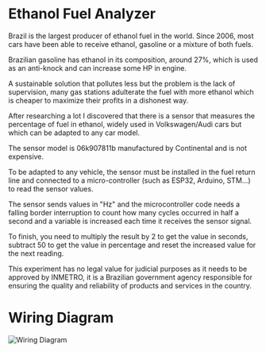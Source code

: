 # Ethanol Fuel Analyzer

Brazil is the largest producer of ethanol fuel in the world. Since 2006, most cars have been able to receive ethanol, gasoline or a mixture of both fuels. 

Brazilian gasoline has ethanol in its composition, around 27%, which is used as an anti-knock and can increase some HP in engine.

A sustainable solution that pollutes less but the problem is the lack of supervision, many gas stations adulterate the fuel with more ethanol which is cheaper to maximize their profits in a dishonest way.

After researching a lot I discovered that there is a sensor that measures the percentage of fuel in ethanol, widely used in Volkswagen/Audi cars but which can be adapted to any car model.

The sensor model is 06k907811b manufactured by Continental and is not expensive. 

To be adapted to any vehicle, the sensor must be installed in the fuel return line and connected to a micro-controller (such as ESP32, Arduino, STM...) to read the sensor values.

The sensor sends values ​​in "Hz" and the microcontroller code needs a falling border interruption to count how many cycles occurred in half a second and a variable is increased each time it receives the sensor signal.

To finish, you need to multiply the result by 2 to get the value in seconds, subtract 50 to get the value in percentage and reset the increased value for the next reading.

This experiment has no legal value for judicial purposes as it needs to be approved by INMETRO, it is a Brazilian government agency responsible for ensuring the quality and reliability of products and services in the country.

 # Wiring Diagram

 ![Wiring Diagram](schematic.jpg)

